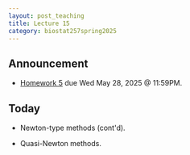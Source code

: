 ```yaml
---
layout: post_teaching
title: Lecture 15
category: biostat257spring2025
---
```


## Announcement

* [Homework 5](https://ucla-biostat-257.github.io/2025spring/hw/hw5/hw05.html) due Wed May 28, 2025 @ 11:59PM.

## Today

* Newton-type methods (cont'd).

* Quasi-Newton methods.
